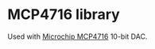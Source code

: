 # MCP4716 library

Used with [Microchip MCP4716](https://ww1.microchip.com/downloads/en/DeviceDoc/22272C.pdf) 10-bit DAC.

